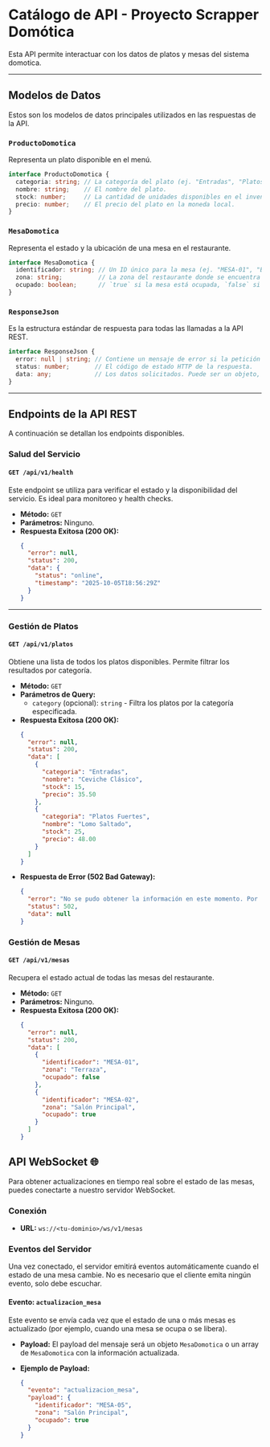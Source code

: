 # Catálogo de API - Proyecto Scrapper Domótica

Esta API permite interactuar con los datos de platos y mesas del sistema domotica.

-----

## **Modelos de Datos**

Estos son los modelos de datos principales utilizados en las respuestas de la API.

### `ProductoDomotica`

Representa un plato disponible en el menú.

```typescript
interface ProductoDomotica {
  categoria: string; // La categoría del plato (ej. "Entradas", "Platos Fuertes", "Postres").
  nombre: string;    // El nombre del plato.
  stock: number;     // La cantidad de unidades disponibles en el inventario.
  precio: number;    // El precio del plato en la moneda local.
}
```

### `MesaDomotica`

Representa el estado y la ubicación de una mesa en el restaurante.

```typescript
interface MesaDomotica {
  identificador: string; // Un ID único para la mesa (ej. "MESA-01", "BARRA-03").
  zona: string;          // La zona del restaurante donde se encuentra la mesa (ej. "Terraza", "Salón Principal").
  ocupado: boolean;      // `true` si la mesa está ocupada, `false` si está libre.
}
```

### `ResponseJson`

Es la estructura estándar de respuesta para todas las llamadas a la API REST.

```typescript
interface ResponseJson {
  error: null | string; // Contiene un mensaje de error si la petición falló, de lo contrario es `null`.
  status: number;       // El código de estado HTTP de la respuesta.
  data: any;            // Los datos solicitados. Puede ser un objeto, un array de objetos o `null`.
}
```

-----

## **Endpoints de la API REST**

A continuación se detallan los endpoints disponibles.

### **Salud del Servicio**

#### `GET /api/v1/health`

Este endpoint se utiliza para verificar el estado y la disponibilidad del servicio. Es ideal para monitoreo y health checks.

  - **Método:** `GET`
  - **Parámetros:** Ninguno.
  - **Respuesta Exitosa (200 OK):**
    ```json
    {
      "error": null,
      "status": 200,
      "data": {
        "status": "online",
        "timestamp": "2025-10-05T18:56:29Z"
      }
    }
    ```

-----

### **Gestión de Platos**

#### `GET /api/v1/platos`

Obtiene una lista de todos los platos disponibles. Permite filtrar los resultados por categoría.

  - **Método:** `GET`
  - **Parámetros de Query:**
      - `category` (opcional): `string` - Filtra los platos por la categoría especificada.
  - **Respuesta Exitosa (200 OK):**
    ```json
    {
      "error": null,
      "status": 200,
      "data": [
        {
          "categoria": "Entradas",
          "nombre": "Ceviche Clásico",
          "stock": 15,
          "precio": 35.50
        },
        {
          "categoria": "Platos Fuertes",
          "nombre": "Lomo Saltado",
          "stock": 25,
          "precio": 48.00
        }
      ]
    }
    ```
  - **Respuesta de Error (502 Bad Gateway):**
    ```json
    {
      "error": "No se pudo obtener la información en este momento. Por favor, inténtelo de nuevo más tarde.",
      "status": 502,
      "data": null
    }
    ```

### **Gestión de Mesas**

#### `GET /api/v1/mesas`

Recupera el estado actual de todas las mesas del restaurante.

  - **Método:** `GET`
  - **Parámetros:** Ninguno.
  - **Respuesta Exitosa (200 OK):**
    ```json
    {
      "error": null,
      "status": 200,
      "data": [
        {
          "identificador": "MESA-01",
          "zona": "Terraza",
          "ocupado": false
        },
        {
          "identificador": "MESA-02",
          "zona": "Salón Principal",
          "ocupado": true
        }
      ]
    }
    ```


## **API WebSocket** 🌐

Para obtener actualizaciones en tiempo real sobre el estado de las mesas, puedes conectarte a nuestro servidor WebSocket.

### **Conexión**

  - **URL:** `ws://<tu-dominio>/ws/v1/mesas`

### **Eventos del Servidor**

Una vez conectado, el servidor emitirá eventos automáticamente cuando el estado de una mesa cambie. No es necesario que el cliente emita ningún evento, solo debe escuchar.

#### Evento: `actualizacion_mesa`

Este evento se envía cada vez que el estado de una o más mesas es actualizado (por ejemplo, cuando una mesa se ocupa o se libera).

  - **Payload:** El payload del mensaje será un objeto `MesaDomotica` o un array de `MesaDomotica` con la información actualizada.

  - **Ejemplo de Payload:**

    ```json
    {
      "evento": "actualizacion_mesa",
      "payload": {
        "identificador": "MESA-05",
        "zona": "Salón Principal",
        "ocupado": true
      }
    }
    ```
